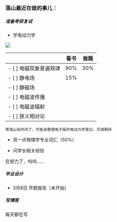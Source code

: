


### 落山最近在做的事儿：


##### 准备考研复试

- 学电动力学

![](https://cdn.jsdelivr.net/gh/xunluoshan/xunluoshan.github.io@master/img/attachment/elec-dynamic-exam.png)

|                | 看书  | 做题  |
| -------------- | --- | --- |
| - [ ] 电磁现象普遍规律 | 90% | 30% |
| - [ ] 静电场      | 15% |     |
| - [ ] 静磁场      |     |     |
| - [ ] 电磁波传播    |     |     |
| - [ ] 电磁波辐射    |     |     |
| - [ ] 狭义相对论    |     |     |
`等落山有时间了，可能会整理电子版的电动力学笔记，尽请期待`

- 背一点物理学专业词汇（50%）


- 问学长相关经验  

在努力了，呜呜……

##### 毕业设计

- 3月8日 开题报告（未开始）

##### 写博客

每天都在写

